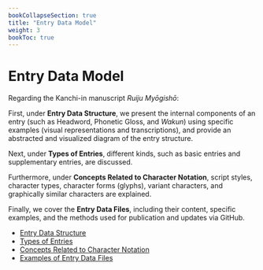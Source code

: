 ```yaml
---
bookCollapseSection: true
title: "Entry Data Model"
weight: 3
bookToc: true
---
```


# Entry Data Model

Regarding the Kanchi-in manuscript *Ruiju Myōgishō*:

First, under **Entry Data Structure**, we present the internal components of an entry (such as Headword, Phonetic Gloss, and *Wakun*) using specific examples (visual representations and transcriptions), and provide an abstracted and visualized diagram of the entry structure.

Next, under **Types of Entries**, different kinds, such as basic entries and supplementary entries, are discussed.

Furthermore, under **Concepts Related to Character Notation**, script styles, character types, character forms (glyphs), variant characters, and graphically similar characters are explained.

Finally, we cover the **Entry Data Files**, including their content, specific examples, and the methods used for publication and updates via GitHub.


- [Entry Data Structure](./03-01-data-structure/)
- [Types of Entries](./03-02-types-of-entries/)
- [Concepts Related to Character Notation](./03-03-concepts-char/)
- [Examples of Entry Data Files](./03-04-data-example/)

